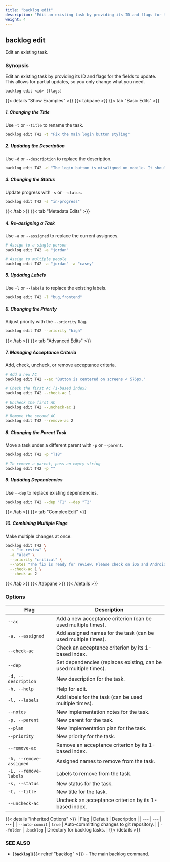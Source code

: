```yaml
---
title: "backlog edit"
description: "Edit an existing task by providing its ID and flags for the fields to update."
weight: 4
---
```


## backlog edit

Edit an existing task.

### Synopsis

Edit an existing task by providing its ID and flags for the fields to update. This allows for partial updates, so you only change what you need.

```
backlog edit <id> [flags]
```

{{< details "Show Examples" >}}
{{< tabpane >}}
{{< tab "Basic Edits" >}}
##### 1. Changing the Title
Use `-t` or `--title` to rename the task.
```bash
backlog edit T42 -t "Fix the main login button styling"
```

##### 2. Updating the Description
Use `-d` or `--description` to replace the description.
```bash
backlog edit T42 -d "The login button is misaligned on mobile. It should be centered."
```

##### 3. Changing the Status
Update progress with `-s` or `--status`.
```bash
backlog edit T42 -s "in-progress"
```
{{< /tab >}}
{{< tab "Metadata Edits" >}}
##### 4. Re-assigning a Task
Use `-a` or `--assigned` to replace the current assignees.
```bash
# Assign to a single person
backlog edit T42 -a "jordan"

# Assign to multiple people
backlog edit T42 -a "jordan" -a "casey"
```

##### 5. Updating Labels
Use `-l` or `--labels` to replace the existing labels.
```bash
backlog edit T42 -l "bug,frontend"
```

##### 6. Changing the Priority
Adjust priority with the `--priority` flag.
```bash
backlog edit T42 --priority "high"
```
{{< /tab >}}
{{< tab "Advanced Edits" >}}
##### 7. Managing Acceptance Criteria
Add, check, uncheck, or remove acceptance criteria.
```bash
# Add a new AC
backlog edit T42 --ac "Button is centered on screens < 576px."

# Check the first AC (1-based index)
backlog edit T42 --check-ac 1

# Uncheck the first AC
backlog edit T42 --uncheck-ac 1

# Remove the second AC
backlog edit T42 --remove-ac 2
```

##### 8. Changing the Parent Task
Move a task under a different parent with `-p` or `--parent`.
```bash
backlog edit T42 -p "T18"

# To remove a parent, pass an empty string
backlog edit T42 -p ""
```

##### 9. Updating Dependencies
Use `--dep` to replace existing dependencies.
```bash
backlog edit T42 --dep "T1" --dep "T2"
```
{{< /tab >}}
{{< tab "Complex Edit" >}}
##### 10. Combining Multiple Flags
Make multiple changes at once.
```bash
backlog edit T42 \
  -s "in-review" \
  -a "alex" \
  --priority "critical" \
  --notes "The fix is ready for review. Please check on iOS and Android." \
  --check-ac 1 \
  --check-ac 2
```
{{< /tab >}}
{{< /tabpane >}}
{{< /details >}}

### Options

| Flag | Description |
| --- | --- |
| `--ac` | Add a new acceptance criterion (can be used multiple times). |
| `-a, --assigned` | Add assigned names for the task (can be used multiple times). |
| `--check-ac` | Check an acceptance criterion by its 1-based index. |
| `--dep` | Set dependencies (replaces existing, can be used multiple times). |
| `-d, --description` | New description for the task. |
| `-h, --help` | Help for edit. |
| `-l, --labels` | Add labels for the task (can be used multiple times). |
| `--notes` | New implementation notes for the task. |
| `-p, --parent` | New parent for the task. |
| `--plan` | New implementation plan for the task. |
| `--priority` | New priority for the task. |
| `--remove-ac` | Remove an acceptance criterion by its 1-based index. |
| `-A, --remove-assigned` | Assigned names to remove from the task. |
| `-L, --remove-labels` | Labels to remove from the task. |
| `-s, --status` | New status for the task. |
| `-t, --title` | New title for the task. |
| `--uncheck-ac` | Uncheck an acceptance criterion by its 1-based index. |

{{< details "Inherited Options" >}}
| Flag | Default | Description |
| --- | --- | --- |
| `--auto-commit` | `true` | Auto-committing changes to git repository. |
| `--folder` | `.backlog` | Directory for backlog tasks. |
{{< /details >}}

### SEE ALSO

- [**`backlog`**]({{< relref "backlog" >}}) - The main backlog command.